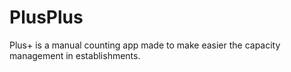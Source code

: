 # PlusPlus
 Plus+ is a manual counting app made to make easier the capacity management in establishments. 
